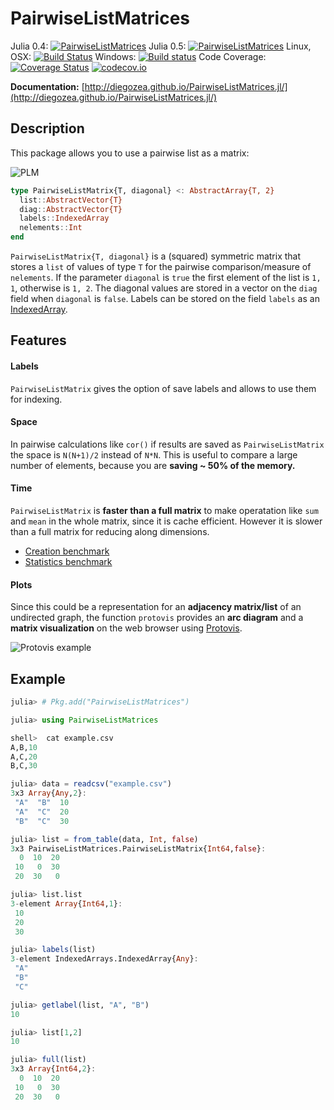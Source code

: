 # PairwiseListMatrices

Julia 0.4: [![PairwiseListMatrices](http://pkg.julialang.org/badges/PairwiseListMatrices_0.4.svg)](http://pkg.julialang.org/?pkg=PairwiseListMatrices)
Julia 0.5: [![PairwiseListMatrices](http://pkg.julialang.org/badges/PairwiseListMatrices_0.5.svg)](http://pkg.julialang.org/?pkg=PairwiseListMatrices)
Linux, OSX: [![Build Status](https://travis-ci.org/diegozea/PairwiseListMatrices.jl.svg?branch=master)](https://travis-ci.org/diegozea/PairwiseListMatrices.jl)
Windows: [![Build status](https://ci.appveyor.com/api/projects/status/p96sso5b23gi85mg/branch/master?svg=true)](https://ci.appveyor.com/project/diegozea/pairwiselistmatrices-jl/branch/master)
Code Coverage: [![Coverage Status](https://coveralls.io/repos/diegozea/PairwiseListMatrices.jl/badge.svg?branch=master&service=github)](https://coveralls.io/github/diegozea/PairwiseListMatrices.jl?branch=master) [![codecov.io](http://codecov.io/github/diegozea/PairwiseListMatrices.jl/coverage.svg?branch=master)](http://codecov.io/github/diegozea/PairwiseListMatrices.jl?branch=master)

**Documentation:** [http://diegozea.github.io/PairwiseListMatrices.jl/](http://diegozea.github.io/PairwiseListMatrices.jl/)

## Description

This package allows you to use a pairwise list as a matrix:

![PLM](https://raw.githubusercontent.com/diegozea/PairwiseListMatrices.jl/master/doc/PLM_README.png)

```julia
type PairwiseListMatrix{T, diagonal} <: AbstractArray{T, 2}
  list::AbstractVector{T}
  diag::AbstractVector{T}
  labels::IndexedArray
  nelements::Int
end
```
`PairwiseListMatrix{T, diagonal}` is a (squared) symmetric matrix that stores a `list` of values of type `T` for the pairwise comparison/measure of `nelements`.
If the parameter `diagonal` is `true` the first element of the list is `1, 1`, otherwise is `1, 2`. The diagonal values are stored in a vector on the `diag` field when `diagonal` is `false`.
Labels can be stored on the field `labels` as an [IndexedArray](https://github.com/garrison/IndexedArrays.jl).

## Features

#### Labels
`PairwiseListMatrix` gives the option of save labels and allows to use them for indexing.

#### Space
In pairwise calculations like `cor()` if results are saved as `PairwiseListMatrix` the space is `N(N+1)/2` instead of `N*N`. This is useful to compare a large number of elements, because you are **saving ~ 50% of the memory.**

#### Time
`PairwiseListMatrix` is **faster than a full matrix** to make operatation like `sum` and `mean` in the whole matrix, since it is cache efficient. However it is slower than a full matrix for reducing along dimensions.

 - [Creation benchmark](http://nbviewer.ipython.org/github/diegozea/PairwiseListMatrices.jl/blob/master/test/creation_bech.ipynb)
 - [Statistics benchmark](http://nbviewer.ipython.org/github/diegozea/PairwiseListMatrices.jl/blob/master/test/stats_bench.ipynb)

#### Plots
Since this could be a representation for an **adjacency matrix/list** of an undirected graph, the function `protovis` provides an **arc diagram** and a **matrix visualization** on the web browser using [Protovis](http://mbostock.github.io/protovis/).

![Protovis example](https://raw.githubusercontent.com/diegozea/PairwiseListMatrices.jl/master/doc/protovis_example.png)

## Example

```julia
julia> # Pkg.add("PairwiseListMatrices")

julia> using PairwiseListMatrices

shell>  cat example.csv
A,B,10
A,C,20
B,C,30

julia> data = readcsv("example.csv")
3x3 Array{Any,2}:
 "A"  "B"  10
 "A"  "C"  20
 "B"  "C"  30

julia> list = from_table(data, Int, false)
3x3 PairwiseListMatrices.PairwiseListMatrix{Int64,false}:
  0  10  20
 10   0  30
 20  30   0

julia> list.list
3-element Array{Int64,1}:
 10
 20
 30

julia> labels(list)
3-element IndexedArrays.IndexedArray{Any}:
 "A"
 "B"
 "C"

julia> getlabel(list, "A", "B")
10

julia> list[1,2]
10

julia> full(list)
3x3 Array{Int64,2}:
  0  10  20
 10   0  30
 20  30   0

```
